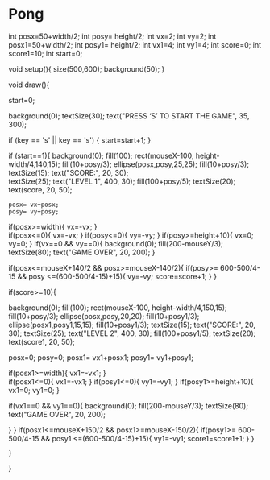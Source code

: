 # Pong
int posx=50+width/2;
int posy= height/2;
int vx=2;
int vy=2;
int posx1=50+width/2;
int posy1= height/2;
int vx1=4;
int vy1=4;
int score=0;
int score1=10;
int start=0;

void setup(){
size(500,600);
background(50);
}


void draw(){

 start=0;

 background(0);
 textSize(30);
 text("PRESS ‘S’ TO START THE GAME", 35, 300);
 




   if (key == 's' || key == 's') {
     start=start+1;
   }
   
   if (start==1){
   background(0);
   fill(100);
   rect(mouseX-100, height-width/4,140,15);
   fill(10+posy/3);
   ellipse(posx,posy,25,25); 
   fill(10+posy/3);
   textSize(15);
   text("SCORE:", 20, 30);  
   textSize(25);
   text("LEVEL 1", 400, 30);
   fill(100+posy/5);
   textSize(20);
   text(score, 20, 50);
   
    posx= vx+posx;
    posy= vy+posy; 




 
   if(posx>=width){
     vx=-vx;
     }  
   if(posx<=0){
     vx=-vx;
     }
    if(posy<=0){
     vy=-vy;
     }
   if(posy>=height+10){
     vx=0;
     vy=0;
     }
   if(vx==0 && vy==0){
     background(0);
     fill(200-mouseY/3);
     textSize(80);
     text("GAME OVER", 20, 200);
     }

 
 if(posx<=mouseX+140/2 && posx>=mouseX-140/2){
   if(posy>= 600-500/4-15 && posy <=(600-500/4-15)+15){
  vy=-vy;
  score=score+1;
   }
    }


 if(score>=10){

 background(0);
 fill(100);
 rect(mouseX-100, height-width/4,150,15);
 fill(10+posy/3);
 ellipse(posx,posy,20,20); 
 fill(10+posy1/3);
 ellipse(posx1,posy1,15,15);
 fill(10+posy1/3);
 textSize(15);
 text("SCORE:", 20, 30);
    textSize(25);
   text("LEVEL 2", 400, 30);
 fill(100+posy1/5);
 textSize(20);
 text(score1, 20, 50);

 posx=0;
 posy=0;
 posx1= vx1+posx1;
 posy1= vy1+posy1;


if(posx1>=width){
 vx1=-vx1;
 }  
 if(posx1<=0){
 vx1=-vx1;
 }
 if(posy1<=0){
 vy1=-vy1;
 }
 if(posy1>=height+10){
   vx1=0;
   vy1=0;
 }
 
   if(vx1==0 && vy1==0){
 background(0);
 fill(200-mouseY/3);
 textSize(80);
 text("GAME OVER", 20, 200); 
 

   }
 }
 if(posx1<=mouseX+150/2 && posx1>=mouseX-150/2){
   if(posy1>= 600-500/4-15 && posy1 <=(600-500/4-15)+15){
  vy1=-vy1;
  score1=score1+1;
   }
    }

    }

 }
 

